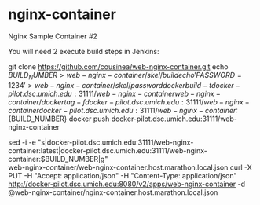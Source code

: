 # nginx-container
Nginx Sample Container #2

You will need 2 execute build steps in Jenkins:

git clone https://github.com/cousinea/web-nginx-container.git
echo ${BUILD_NUMBER} > web-nginx-container/skel/build
echo 'PASSWORD=1234' > web-nginx-container/skel/password
docker build -t docker-pilot.dsc.umich.edu:31111/web-nginx-container web-nginx-container/
docker tag -f docker-pilot.dsc.umich.edu:31111/web-nginx-container docker-pilot.dsc.umich.edu:31111/web-nginx-container:${BUILD_NUMBER}
docker push docker-pilot.dsc.umich.edu:31111/web-nginx-container 

sed -i -e "s|docker-pilot.dsc.umich.edu:31111/web-nginx-container:latest|docker-pilot.dsc.umich.edu:31111/web-nginx-container:$BUILD_NUMBER|g" \
web-nginx-container/web-nginx-container.host.marathon.local.json
curl -X PUT -H "Accept: application/json" -H "Content-Type: application/json" \
http://docker-pilot.dsc.umich.edu:8080/v2/apps/web-nginx-container -d @web-nginx-container/nginx-container.host.marathon.local.json

